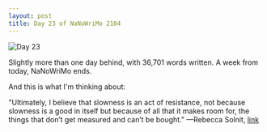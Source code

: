 ```yaml
---
layout: post
title: Day 23 of NaNoWriMo 2104
---
```


![Day 23]({{site_url}}/images/Nanowrimo2014day23.jpg)

Slightly more than one day behind, with 36,701 words written. A week from today, NaNoWriMo ends. 

And this is what I'm thinking about:

"Ultimately, I believe that slowness is an act of resistance, not because slowness is a good in itself but because of all that it makes room for, the things that don’t get measured and can’t be bought." —Rebecca Solnit, [link](http://www.orionmagazine.org/index.php/articles/article/346/)